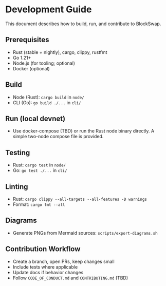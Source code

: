 # Development Guide

This document describes how to build, run, and contribute to BlockSwap.

## Prerequisites
- Rust (stable + nightly), cargo, clippy, rustfmt
- Go 1.21+
- Node.js (for tooling; optional)
- Docker (optional)

## Build
- Node (Rust): `cargo build` in `node/`
- CLI (Go): `go build ./...` in `cli/`

## Run (local devnet)
- Use docker-compose (TBD) or run the Rust node binary directly. A simple two-node compose file is provided.

## Testing
- Rust: `cargo test` in `node/`
- Go: `go test ./...` in `cli/`

## Linting
- Rust: `cargo clippy --all-targets --all-features -D warnings`
- Format: `cargo fmt --all`

## Diagrams
- Generate PNGs from Mermaid sources: `scripts/export-diagrams.sh`

## Contribution Workflow
- Create a branch, open PRs, keep changes small
- Include tests where applicable
- Update docs if behavior changes
- Follow `CODE_OF_CONDUCT.md` and `CONTRIBUTING.md` (TBD)
